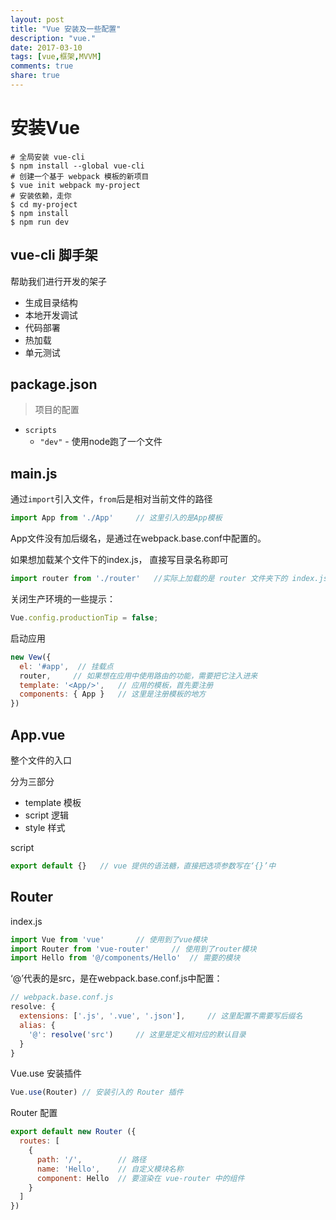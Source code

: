 ```yaml
---
layout: post
title: "Vue 安装及一些配置"
description: "vue."
date: 2017-03-10
tags: [vue,框架,MVVM]
comments: true
share: true
---
```


# 安装Vue

```shell
# 全局安装 vue-cli
$ npm install --global vue-cli
# 创建一个基于 webpack 模板的新项目
$ vue init webpack my-project
# 安装依赖，走你
$ cd my-project
$ npm install
$ npm run dev
```

## vue-cli 脚手架

帮助我们进行开发的架子  

-   生成目录结构
-   本地开发调试
-   代码部署
-   热加载
-   单元测试

## package.json

>   项目的配置

-   `scripts`
    -   `"dev"` - 使用node跑了一个文件

## main.js

通过`import`引入文件，`from`后是相对当前文件的路径

```javascript
import App from './App'		// 这里引入的是App模板
```

App文件没有加后缀名，是通过在webpack.base.conf中配置的。  

如果想加载某个文件下的index.js， 直接写目录名称即可

```javascript
import router from './router'	//实际上加载的是 router 文件夹下的 index.js
```

关闭生产环境的一些提示：

```javascript
Vue.config.productionTip = false;
```

启动应用

```javascript
new Vew({
  el: '#app',  // 挂载点
  router,	  // 如果想在应用中使用路由的功能，需要把它注入进来
  template: '<App/>',	// 应用的模板，首先要注册
  components: { App }	// 这里是注册模板的地方
})
```

## App.vue

整个文件的入口

分为三部分

-   template 模板
-   script  逻辑
-   style  样式

script

```javascript
export default {}	// vue 提供的语法糖，直接把选项参数写在‘{}’中
```

## Router

index.js

```javascript
import Vue from 'vue'		// 使用到了vue模块
import Router from 'vue-router'		// 使用到了router模块
import Hello from '@/components/Hello'	// 需要的模块
```

‘@’代表的是src，是在webpack.base.conf.js中配置：

```javascript
// webpack.base.conf.js
resolve: {
  extensions: ['.js', '.vue', '.json'], 	// 这里配置不需要写后缀名
  alias: {
    '@': resolve('src')		// 这里是定义相对应的默认目录
  }
}
```

Vue.use 安装插件

```javascript
Vue.use(Router)	// 安装引入的 Router 插件
```

Router 配置

```javascript
export default new Router ({
  routes: [
    {
      path: '/',		// 路径
      name: 'Hello',	// 自定义模块名称
      component: Hello	// 要渲染在 vue-router 中的组件
    }
  ]
}) 
```

